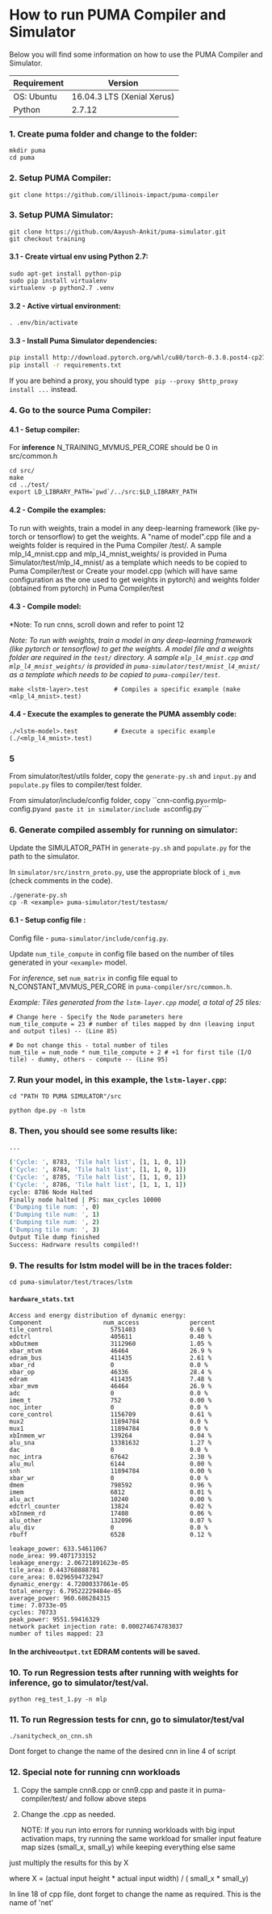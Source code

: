 # How to run  PUMA Compiler and Simulator

Below you will find some information on how to use the PUMA Compiler and Simulator.

| Requirement | Version                    |
| ----------- | -------------------------- |
| OS: Ubuntu  | 16.04.3 LTS (Xenial Xerus) |
| Python      | 2.7.12


### 1. Create puma folder and change to the folder:
 ```
 mkdir puma
 cd puma
 ```
### 2. Setup PUMA Compiler:
```
git clone https://github.com/illinois-impact/puma-compiler
```
### 3. Setup PUMA Simulator:
```
git clone https://github.com/Aayush-Ankit/puma-simulator.git
git checkout training
```
#### 3.1 - Create virtual env using Python 2.7:
```
sudo apt-get install python-pip
sudo pip install virtualenv
virtualenv -p python2.7 .venv
```
#### 3.2 - Active virtual environment:
```
. .env/bin/activate
```
#### 3.3 - Install Puma Simulator dependencies:
```sh
pip install http://download.pytorch.org/whl/cu80/torch-0.3.0.post4-cp27-cp27mu-linux_x86_64.whl
pip install -r requirements.txt
```
If you are behind a proxy, you should type ```
pip --proxy $http_proxy install ...``` instead.

### 4. Go to the source Puma Compiler:

#### 4.1 - Setup compiler:

For **inference** N_TRAINING_MVMUS_PER_CORE should be 0 in src/common.h

```
cd src/
make
cd ../test/
export LD_LIBRARY_PATH=`pwd`/../src:$LD_LIBRARY_PATH
```

#### 4.2 - Compile the examples:
 To run with weights, train a model in any deep-learning framework (like py-torch or tensorflow) to get the weights.
 A "name of model".cpp file and a weights folder is required in the Puma Compiler /test/.
 A sample mlp_l4_mnist.cpp and mlp_l4_mnist_weights/ is provided in Puma Simulator/test/mlp_l4_mnist/ as a template which needs to be copied to Puma Compiler/test or
 Create your model.cpp (which will have same configuration as the one used to get weights in pytorch)  and weights folder (obtained from pytorch) in Puma Compiler/test


#### 4.3 - Compile model:

*Note: To run cnns, scroll down and refer to point 12

*Note: To run with weights, train a model in any deep-learning framework (like pytorch or tensorflow) to get the weights. A model file and a weights folder are required in the ```test/``` directory. A sample ```mlp_l4_mnist.cpp``` and ```mlp_l4_mnist_weights/``` is provided in ```puma-simulator/test/mnist_l4_mnist/``` as a template which needs to be copied to ```puma-compiler/test```*.


```
make <lstm-layer>.test       # Compiles a specific example (make <mlp_l4_mnist>.test)
```


#### 4.4 - Execute the examples to generate the PUMA assembly code:

```
./<lstm-model>.test          # Execute a specific example (./<mlp_l4_mnist>.test) 
```

### 5

From simulator/test/utils folder, copy the ```generate-py.sh``` and ```input.py``` and ```populate.py``` files to compiler/test folder.

From simulator/include/config folder, copy ``cnn-config.py``` or ```mlp-config.py``` and paste it in simulator/include as ```config.py```

### 6. Generate compiled assembly for running on simulator:

Update the SIMULATOR_PATH  in ```generate-py.sh``` and ```populate.py``` for the path to the simulator.

In ```simulator/src/instrn_proto.py```, use the appropriate block of ```i_mvm``` (check comments in the code).

```
./generate-py.sh
cp -R <example> puma-simulator/test/testasm/
```

#### 6.1 - Setup config file :

Config file - ```puma-simulator/include/config.py```.

Update ```num_tile_compute``` in config file based on the number of tiles generated in your ```<example>``` model.

For *inference*, set ```num_matrix``` in config file equal to N_CONSTANT_MVMUS_PER_CORE in ```puma-compiler/src/common.h```.

*Example: Tiles generated from the ```lstm-layer.cpp``` model, a total of 25 tiles:*

```
# Change here - Specify the Node parameters here
num_tile_compute = 23 # number of tiles mapped by dnn (leaving input and output tiles) -- (Line 85)

# Do not change this - total number of tiles
num_tile = num_node * num_tile_compute + 2 # +1 for first tile (I/O tile) - dummy, others - compute -- (Line 95)
```

### 7. Run your model, in this example, the ```lstm-layer.cpp```:

```
cd "PATH TO PUMA SIMULATOR"/src

python dpe.py -n lstm 
```

### 8. Then, you should see some results like:
```sh
...

('Cycle: ', 8783, 'Tile halt list', [1, 1, 0, 1])
('Cycle: ', 8784, 'Tile halt list', [1, 1, 0, 1])
('Cycle: ', 8785, 'Tile halt list', [1, 1, 0, 1])
('Cycle: ', 8786, 'Tile halt list', [1, 1, 1, 1])
cycle: 8786 Node Halted
Finally node halted | PS: max_cycles 10000
('Dumping tile num: ', 0)
('Dumping tile num: ', 1)
('Dumping tile num: ', 2)
('Dumping tile num: ', 3)
Output Tile dump finished
Success: Hadrware results compiled!!
```
### 9. The results for lstm model will be in the traces folder:
```
cd puma-simulator/test/traces/lstm
```
####  ```hardware_stats.txt```
```
Access and energy distribution of dynamic energy:
Component                 num_access              percent
tile_control                5751403               0.60 %
edctrl                      405611                0.40 %
xbOutmem                    3112960               1.05 %
xbar_mtvm                   46464                 26.9 %
edram_bus                   411435                2.61 %
xbar_rd                     0                     0.0 %
xbar_op                     46336                 28.4 %
edram                       411435                7.48 %
xbar_mvm                    46464                 26.9 %
adc                         0                     0.0 %
imem_t                      752                   0.00 %
noc_inter                   0                     0.0 %
core_control                1156709               0.61 %
mux2                        11894784              0.0 %
mux1                        11894784              0.0 %
xbInmem_wr                  139264                0.04 %
alu_sna                     13381632              1.27 %
dac                         0                     0.0 %
noc_intra                   67642                 2.30 %
alu_mul                     6144                  0.00 %
snh                         11894784              0.00 %
xbar_wr                     0                     0.0 %
dmem                        798592                0.96 %
imem                        6812                  0.01 %
alu_act                     10240                 0.00 %
edctrl_counter              13824                 0.02 %
xbInmem_rd                  17408                 0.06 %
alu_other                   132096                0.07 %
alu_div                     0                     0.0 %
rbuff                       6528                  0.12 %

leakage_power: 633.54611067
node_area: 99.4071733152
leakage_energy: 2.06721891623e-05
tile_area: 0.443768888781
core_area: 0.0296594732947
dynamic_energy: 4.72800337861e-05
total_energy: 6.79522229484e-05
average_power: 960.686284315
time: 7.0733e-05
cycles: 70733
peak_power: 9551.59416329
network packet injection rate: 0.000274674783037
number of tiles mapped: 23
```
#### In the  archive```output.txt``` EDRAM contents will be saved.

### 10. To run Regression tests after running with weights for inference, go to simulator/test/val.

```python reg_test_1.py -n mlp```

### 11. To run Regression tests for cnn, go to simulator/test/val

```./sanitycheck_on_cnn.sh ```  

Dont forget to change the name of the desired cnn in line 4 of script 


### 12. Special note for running cnn workloads

1. Copy the sample cnn8.cpp or cnn9.cpp and paste it in puma-compiler/test/ and follow above steps

2. Change the .cpp as needed.

   NOTE: If you run into errors for running workloads with big input activation maps, 
         try running the same workload for smaller input feature map sizes (small_x, small_y) 
         while keeping everything else same


 just multiply the results for this by X

  where X = (actual input height * actual input width) / ( small_x * small_y)

    
   In line 18 of cpp file, dont forget to change the name as required. This is the name of 'net'


